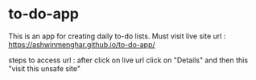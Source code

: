 # to-do-app
This is an app for creating daily to-do lists.
Must visit live site url : https://ashwinmenghar.github.io/to-do-app/

steps to access url : after click on live url click on "Details" and then this "visit this unsafe site"
